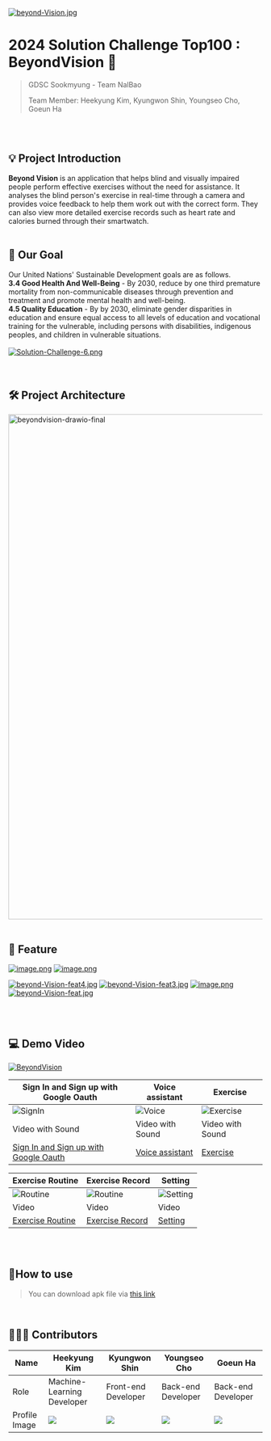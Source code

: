 [![beyond-Vision.jpg](https://i.postimg.cc/3JQjMN5d/beyond-Vision.jpg)](https://postimg.cc/CdJnkFKg)

# 2024 Solution Challenge Top100 : BeyondVision 📘

> GDSC Sookmyung - Team NalBao
>
> Team Member: Heekyung Kim, Kyungwon Shin, Youngseo Cho, Goeun Ha
<br>
<br>


## 💡 Project Introduction

**Beyond Vision** is an application that helps blind and visually impaired people perform effective exercises without the need for assistance. It analyses the blind person's exercise in real-time through a camera and provides voice feedback to help them work out with the correct form. They can also view more detailed exercise records such as heart rate and calories burned through their smartwatch.
<br>
<br>


## 🎯 Our Goal
Our United Nations' Sustainable Development goals are as follows.
<br>
**3.4 Good Health And Well-Being** - By 2030, reduce by one third premature mortality from non-communicable diseases through prevention and treatment and promote mental health and well-being.
<br>
**4.5 Quality Education** - By by 2030, eliminate gender disparities in education and ensure equal access to all levels of education and vocational training for the vulnerable, including persons with disabilities, indigenous peoples, and children in vulnerable situations.<br>
<br>
[![Solution-Challenge-6.png](https://i.postimg.cc/y8sSLxSj/Solution-Challenge-6.png)](https://postimg.cc/Czr11F7n)<br>
<br>
<br>

## 🛠 Project Architecture
<img src="https://i.postimg.cc/grbrZCDD/beyondvision-drawio.png" alt="beyondvision-drawio-final" border="0" width="1000"></a>
<br>
<br>

## 📸 Feature
[![image.png](https://i.postimg.cc/NMp5GSS8/image.png)](https://postimg.cc/Hc8pBZpj)
[![image.png](https://i.postimg.cc/jSP2nLBS/image.png)](https://postimg.cc/CRMSWLF3)

[![beyond-Vision-feat4.jpg](https://i.postimg.cc/44cWrjMN/beyond-Vision-feat4.jpg)](https://postimg.cc/hhS8mZcH)
[![beyond-Vision-feat3.jpg](https://i.postimg.cc/nVNxn80s/beyond-Vision-feat3.jpg)](https://postimg.cc/K47w5WXF)
[![image.png](https://i.postimg.cc/440x86g3/image.png)](https://postimg.cc/8shGcrs8)
[![beyond-Vision-feat.jpg](https://i.postimg.cc/3xKgRqwh/beyond-Vision-feat.jpg)](https://postimg.cc/svNBHwSH)

<br>
<br>

## 💻 Demo Video
[![BeyondVision](https://i.postimg.cc/mkvZQ6gn/2024-03-12-114736.png)](https://www.youtube.com/watch?v=HcM3EjDrV1g)

|Sign In and Sign up with Google Oauth|Voice assistant|Exercise| 
| ----------------------------------- | ------------- | ------ |
|![SignIn](https://github.com/BeyondVision-NalBao/2024-BeyondVision-SolutionChallenge/assets/93874872/7f447b11-2222-416d-a21c-8e2894c699b4) |![Voice](https://github.com/BeyondVision-NalBao/2024-BeyondVision-SolutionChallenge/assets/93874872/a9ed54e8-e79a-4ec1-9b15-cd36150022cf) |![Exercise](https://github.com/BeyondVision-NalBao/2024-BeyondVision-SolutionChallenge/assets/93874872/37c16615-410e-4581-840b-c5d5d89b5100) |
|Video with Sound      |Video with Sound              |Video with Sound                           | 
|[Sign In and Sign up with Google Oauth](https://drive.google.com/file/d/1wqNQnDHsYEUqTFZbUAm_S_9ywbi0bhpA/view?usp=sharing)  |[Voice assistant ](https://drive.google.com/file/d/1z4Kbvog8DjcLS-i3MQsrSCxz0CDZKtSN/view?usp=sharing)   |[Exercise ](https://drive.google.com/file/d/1VsWg-875UiQVhRXz3tFemRDVomjOE88e/view?usp=sharing)   | 

| Exercise Routine          | Exercise Record                      | Setting                           | 
| ----------------------------------- | ------------- | ------ |
| ![Routine](https://github.com/BeyondVision-NalBao/2024-BeyondVision-SolutionChallenge/assets/93874872/111f117a-8568-45e2-9bab-3439eb6baf4b) | ![Routine](https://github.com/BeyondVision-NalBao/2024-BeyondVision-SolutionChallenge/assets/93874872/ec4195cc-780b-4f23-993a-2fb3c4cb829d) | ![Setting](https://github.com/BeyondVision-NalBao/2024-BeyondVision-SolutionChallenge/assets/93874872/792a87e9-2a67-4421-85b1-454492472855)|
|Video     |Video          |Video                         | 
|[Exercise Routine](https://drive.google.com/file/d/1srev4VU7d3_Ln9qdvB5TwYGmqJwKZb-8/view?usp=sharing)|[Exercise Record](https://drive.google.com/file/d/1L_g1M1auoTgcgyL3d1XFYe_h4flCiGjS/view?usp=sharing)   |[Setting](https://drive.google.com/file/d/1NBnenQvRIWjtNDq7rV8fPridQ8TKyifC/view?usp=sharing) | 
<br>
<br>

## 📱How to use
> You can download apk file via [this link](https://drive.google.com/file/d/1GragJ6g3PyAqQ4yLERRJ5zwyfF3i29HT/view?usp=sharing)
<br>


## 👩🏻‍💻 Contributors

| Name          | Heekyung Kim                        | Kyungwon Shin                           | Youngseo Cho                                                | Goeun Ha                                        |
| ------------- | --------------------------------- | --------------------------------- | --------------------------------------------------------- | --------------------------------------------------------- |
| Role          | Machine-Learning Developer               | Front-end Developer               | Back-end Developer                                     | Back-end Developer                                 |
| Profile Image | ![](https://avatars.githubusercontent.com/u/71302565?v=4) | ![](https://avatars.githubusercontent.com/u/93874872?v=4) | ![](https://avatars.githubusercontent.com/u/90203803?v=4) | ![](https://avatars.githubusercontent.com/u/93965468?v=4) |


